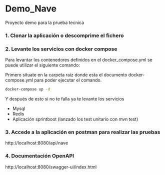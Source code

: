 # Demo_Nave
Proyecto demo para la prueba tecnica


### 1. Clonar la aplicación o descomprime el fichero 

### 2. Levante los servicios con docker compose

Para levantar los contenedores definidos en el docker_compose.yml se puede utilizar el siguiente comando:

Primero situate en la carpeta raiz donde esta el documento docker-compose.yml para poder ejecutar el comando.

```bash
docker-compose up -d
```

Y después de esto si no te falla ya te levante los servicios
- Mysql 
- Redis
- Aplicación sprintboot (lanzado los test unitario con mvn test)

### 3. Accede a la aplicación en postman para realizar las pruebas
http://localhost:8080/api/nave

### 4. Documentación OpenAPI
http://localhost:8080/swagger-ui/index.html